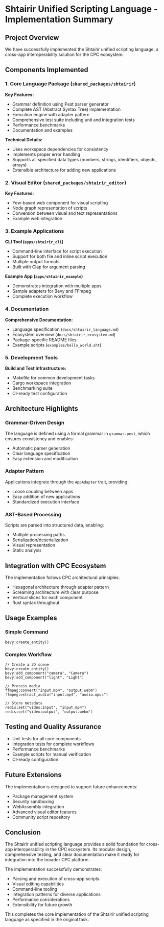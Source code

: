 # Shtairir Unified Scripting Language - Implementation Summary

## Project Overview

We have successfully implemented the Shtairir unified scripting language, a cross-app interoperability solution for the CPC ecosystem.

## Components Implemented

### 1. Core Language Package (`shared_packages/shtairir`)

**Key Features:**
- Grammar definition using Pest parser generator
- Complete AST (Abstract Syntax Tree) implementation
- Execution engine with adapter pattern
- Comprehensive test suite including unit and integration tests
- Performance benchmarks
- Documentation and examples

**Technical Details:**
- Uses workspace dependencies for consistency
- Implements proper error handling
- Supports all specified data types (numbers, strings, identifiers, objects, arrays)
- Extensible architecture for adding new applications

### 2. Visual Editor (`shared_packages/shtairir_editor`)

**Key Features:**
- Yew-based web component for visual scripting
- Node graph representation of scripts
- Conversion between visual and text representations
- Example web integration

### 3. Example Applications

**CLI Tool (`apps/shtairir_cli`)**
- Command-line interface for script execution
- Support for both file and inline script execution
- Multiple output formats
- Built with Clap for argument parsing

**Example App (`apps/shtairir_example`)**
- Demonstrates integration with multiple apps
- Sample adapters for Bevy and FFmpeg
- Complete execution workflow

### 4. Documentation

**Comprehensive Documentation:**
- Language specification (`docs/shtairir_language.md`)
- Ecosystem overview (`docs/shtairir_ecosystem.md`)
- Package-specific README files
- Example scripts (`examples/hello_world.sht`)

### 5. Development Tools

**Build and Test Infrastructure:**
- Makefile for common development tasks
- Cargo workspace integration
- Benchmarking suite
- CI-ready test configuration

## Architecture Highlights

### Grammar-Driven Design
The language is defined using a formal grammar in `grammar.pest`, which ensures consistency and enables:
- Automatic parser generation
- Clear language specification
- Easy extension and modification

### Adapter Pattern
Applications integrate through the `AppAdapter` trait, providing:
- Loose coupling between apps
- Easy addition of new applications
- Standardized execution interface

### AST-Based Processing
Scripts are parsed into structured data, enabling:
- Multiple processing paths
- Serialization/deserialization
- Visual representation
- Static analysis

## Integration with CPC Ecosystem

The implementation follows CPC architectural principles:
- Hexagonal architecture through adapter pattern
- Screaming architecture with clear purpose
- Vertical slices for each component
- Rust syntax throughout

## Usage Examples

### Simple Command
```
bevy:create_entity()
```

### Complex Workflow
```
// Create a 3D scene
bevy:create_entity()
bevy:add_component("camera", "Camera")
bevy:add_component("light", "Light")

// Process media
ffmpeg:convert("input.mp4", "output.webm")
ffmpeg:extract_audio("input.mp4", "audio.opus")

// Store metadata
redis:set("video:input", "input.mp4")
redis:set("video:output", "output.webm")
```

## Testing and Quality Assurance

- Unit tests for all core components
- Integration tests for complete workflows
- Performance benchmarks
- Example scripts for manual verification
- CI-ready configuration

## Future Extensions

The implementation is designed to support future enhancements:
- Package management system
- Security sandboxing
- WebAssembly integration
- Advanced visual editor features
- Community script repository

## Conclusion

The Shtairir unified scripting language provides a solid foundation for cross-app interoperability in the CPC ecosystem. Its modular design, comprehensive testing, and clear documentation make it ready for integration into the broader CPC platform.

The implementation successfully demonstrates:
- Parsing and execution of cross-app scripts
- Visual editing capabilities
- Command-line tooling
- Integration patterns for diverse applications
- Performance considerations
- Extensibility for future growth

This completes the core implementation of the Shtairir unified scripting language as specified in the original task.